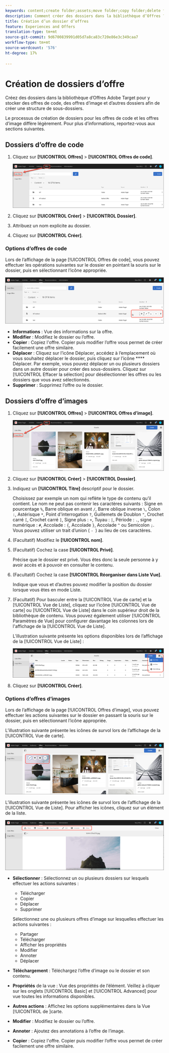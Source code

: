 ```yaml
---
keywords: content;create folder;assets;move folder;copy folder;delete folder;download folder;folder
description: Comment créer des dossiers dans la bibliothèque d’Offres ?
title: Création d’un dossier d’offres
feature: Experiences and Offers
translation-type: tm+mt
source-git-commit: 9d6700839991d05d7a8ca83c720e86e3c349caa7
workflow-type: tm+mt
source-wordcount: '576'
ht-degree: 17%

---
```



# Création de dossiers d’offre

Créez des dossiers dans la bibliothèque d’Offres Adobe Target pour y stocker des offres de code, des offres d’image et d’autres dossiers afin de créer une structure de sous-dossiers.

Le processus de création de dossiers pour les offres de code et les offres d’image diffère légèrement. Pour plus d’informations, reportez-vous aux sections suivantes.

## Dossiers d’offre de code

1. Cliquez sur **[!UICONTROL Offres]** > **[!UICONTROL Offres de code]**.

   ![Onglet Offres de code](/help/c-experiences/c-manage-content/assets/code-offers-tab.png)

1. Cliquez sur **[!UICONTROL Créer]** > **[!UICONTROL Dossier]**.

1. Attribuez un nom explicite au dossier.

1. Cliquez sur **[!UICONTROL Créer]**.

### Options d’offres de code

Lors de l’affichage de la page [!UICONTROL Offres de code], vous pouvez effectuer les opérations suivantes sur le dossier en pointant la souris sur le dossier, puis en sélectionnant l’icône appropriée.

![Icônes de survol dans l’onglet Offres de code](/help/c-experiences/c-manage-content/assets/code-offers-hover-icons.png)

* **Informations** : Vue des informations sur la offre.
* **Modifier** : Modifiez le dossier ou l’offre.
* **Copier** : Copiez l&#39;offre. Copier puis modifier l’offre vous permet de créer facilement une offre similaire.
* **Déplacer** : Cliquez sur l’icône Déplacer, accédez à l’emplacement où vous souhaitez déplacer le dossier, puis cliquez sur l’icône  **** Déplacer. Par exemple, vous pouvez déplacer un ou plusieurs dossiers dans un autre dossier pour créer des sous-dossiers. Cliquez sur [!UICONTROL Effacer la sélection] pour désélectionner les offres ou les dossiers que vous avez sélectionnés.
* **Supprimer** : Supprimez l’offre ou le dossier.

## Dossiers d’offre d’images

1. Cliquez sur **[!UICONTROL Offres]** > **[!UICONTROL Offres d’image]**.

   ![Onglet Offres d’image](/help/c-experiences/c-manage-content/assets/image-offers-tab.png)

1. Cliquez sur **[!UICONTROL Créer]** > **[!UICONTROL Dossier]**.
1. Indiquez un **[!UICONTROL Titre]** descriptif pour le dossier.

   Choisissez par exemple un nom qui reflète le type de contenu qu’il contient. Le nom ne peut pas contenir les caractères suivants : Signe en pourcentage `%`, Barre oblique en avant `/`, Barre oblique inverse `\`, Colon `:`, Astérisque `*`, Point d&#39;interrogation `?`, Guillemets de Doublon `"`, Crochet carré `[`, Crochet carré `]`, Signe plus : `+`, Tuyau : `|`, Période : `.`, signe numérique : `#`, Accolade : `{`, Accolade `}`, Accolade `^` ou Semicolon `;`. Vous pouvez utiliser un trait d’union ( `- `) au lieu de ces caractères.

1. (Facultatif) Modifiez le **[!UICONTROL nom]**.
1. (Facultatif) Cochez la case **[!UICONTROL Privé]**.

   Précise que le dossier est privé. Vous êtes donc la seule personne à y avoir accès et à pouvoir en consulter le contenu.

1. (Facultatif) Cochez la case **[!UICONTROL Réorganiser dans Liste Vue]**.

   Indique que vous et d’autres pouvez modifier la position du dossier lorsque vous êtes en mode Liste.

1. (Facultatif) Pour basculer entre la [!UICONTROL Vue de carte] et la [!UICONTROL Vue de Liste], cliquez sur l’icône [!UICONTROL Vue de carte] ou [!UICONTROL Vue de Liste] dans le coin supérieur droit de la bibliothèque de contenu. Vous pouvez également utiliser [!UICONTROL Paramètres de Vue] pour configurer davantage les colonnes lors de l&#39;affichage de la [!UICONTROL Vue de Liste].

   L’illustration suivante présente les options disponibles lors de l’affichage de la [!UICONTROL Vue de Liste] :

   ![Options de Vue de liste](/help/c-experiences/c-manage-content/assets/view-settings-options.png)

1. Cliquez sur **[!UICONTROL Créer]**.

### Options d’offres d’images

Lors de l’affichage de la page [!UICONTROL Offres d’image], vous pouvez effectuer les actions suivantes sur le dossier en passant la souris sur le dossier, puis en sélectionnant l’icône appropriée.

L’illustration suivante présente les icônes de survol lors de l’affichage de la [!UICONTROL Vue de carte].

![Pointez sur l’onglet Offres d’image lorsque vous êtes dans la Vue de carte.](/help/c-experiences/c-manage-content/assets/image-offers-hover-icons.png)

L’illustration suivante présente les icônes de survol lors de l’affichage de la [!UICONTROL Vue de Liste]. Pour afficher les icônes, cliquez sur un élément de la liste.

![Pointez sur l’onglet Offres d’image lorsque vous êtes dans la Vue de Liste.](/help/c-experiences/c-manage-content/assets/list-view-hover.png)

* **Sélectionner** : Sélectionnez un ou plusieurs dossiers sur lesquels effectuer les actions suivantes :

   * Télécharger
   * Copier
   * Déplacer
   * Supprimer

   Sélectionnez une ou plusieurs offres d’image sur lesquelles effectuer les actions suivantes :

   * Partager
   * Télécharger
   * Afficher les propriétés
   * Modifier
   * Annoter
   * Déplacer


* **Téléchargement** : Téléchargez l’offre d’image ou le dossier et son contenu.
* **Propriétés** de la vue : Vue des propriétés de l’élément. Veillez à cliquer sur les onglets [!UICONTROL Basic] et [!UICONTROL Advanced] pour vue toutes les informations disponibles.
* **Autres actions** : Affichez les options supplémentaires dans la Vue [!UICONTROL  de ]carte.
* **Modifier** : Modifiez le dossier ou l’offre.
* **Annoter** : Ajoutez des annotations à l’offre de l’image.
* **Copier** : Copiez l&#39;offre. Copier puis modifier l’offre vous permet de créer facilement une offre similaire.
